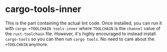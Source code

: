 # cargo-tools-inner

This is the part containing the actual lint code. Once installed, you can
run it with `cargo +TOOLCHAIN tools-inner` where `TOOLCHAIN` is the `channel`
value of the `rust-toolchain` file. However, it's highly encouraged to
instead install `cargo-tools` so you can then run `cargo tools`. No need
to care about the `+TOOLCHAIN` anymore.
